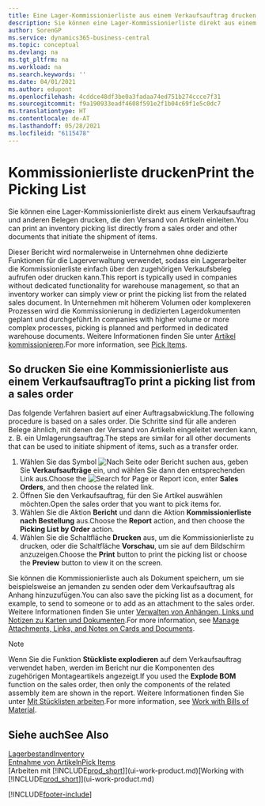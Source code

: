 ```yaml
---
title: Eine Lager-Kommissionierliste aus einem Verkaufsauftrag drucken
description: Sie können eine Lager-Kommissionierliste direkt aus einem Verkaufsauftrag, Verkaufsbeleg, Rechnungsbeleg und anderen ausgehenden Verkaufsauftragsbelegen drucken.
author: SorenGP
ms.service: dynamics365-business-central
ms.topic: conceptual
ms.devlang: na
ms.tgt_pltfrm: na
ms.workload: na
ms.search.keywords: ''
ms.date: 04/01/2021
ms.author: edupont
ms.openlocfilehash: 4cddce48df3be0a3fadaa74ed751b274ccce7f31
ms.sourcegitcommit: f9a190933eadf4608f591e2f1b04c69f1e5c0dc7
ms.translationtype: HT
ms.contentlocale: de-AT
ms.lasthandoff: 05/28/2021
ms.locfileid: "6115478"
---
```

# <a name="print-the-picking-list"></a><span data-ttu-id="a3622-103">Kommissionierliste drucken</span><span class="sxs-lookup"><span data-stu-id="a3622-103">Print the Picking List</span></span>

<span data-ttu-id="a3622-104">Sie können eine Lager-Kommissionierliste direkt aus einem Verkaufsauftrag und anderen Belegen drucken, die den Versand von Artikeln einleiten.</span><span class="sxs-lookup"><span data-stu-id="a3622-104">You can print an inventory picking list directly from a sales order and other documents that initiate the shipment of items.</span></span>

<span data-ttu-id="a3622-105">Dieser Bericht wird normalerweise in Unternehmen ohne dedizierte Funktionen für die Lagerverwaltung verwendet, sodass ein Lagerarbeiter die Kommissionierliste einfach über den zugehörigen Verkaufsbeleg aufrufen oder drucken kann.</span><span class="sxs-lookup"><span data-stu-id="a3622-105">This report is typically used in companies without dedicated functionality for warehouse management, so that an inventory worker can simply view or print the picking list from the related sales document.</span></span> <span data-ttu-id="a3622-106">In Unternehmen mit höherem Volumen oder komplexeren Prozessen wird die Kommissionierung in dedizierten Lagerdokumenten geplant und durchgeführt.</span><span class="sxs-lookup"><span data-stu-id="a3622-106">In companies with higher volume or more complex processes, picking is planned and performed in dedicated warehouse documents.</span></span> <span data-ttu-id="a3622-107">Weitere Informationen finden Sie unter [Artikel kommissionieren](warehouse-pick-items.md).</span><span class="sxs-lookup"><span data-stu-id="a3622-107">For more information, see [Pick Items](warehouse-pick-items.md).</span></span>

## <a name="to-print-a-picking-list-from-a-sales-order"></a><span data-ttu-id="a3622-108">So drucken Sie eine Kommissionierliste aus einem Verkaufsauftrag</span><span class="sxs-lookup"><span data-stu-id="a3622-108">To print a picking list from a sales order</span></span>

<span data-ttu-id="a3622-109">Das folgende Verfahren basiert auf einer Auftragsabwicklung.</span><span class="sxs-lookup"><span data-stu-id="a3622-109">The following procedure is based on a sales order.</span></span> <span data-ttu-id="a3622-110">Die Schritte sind für alle anderen Belege ähnlich, mit denen der Versand von Artikeln eingeleitet werden kann, z. B. ein Umlagerungsauftrag.</span><span class="sxs-lookup"><span data-stu-id="a3622-110">The steps are similar for all other documents that can be used to initiate shipment of items, such as a transfer order.</span></span>

1. <span data-ttu-id="a3622-111">Wählen Sie das Symbol ![Nach Seite oder Bericht suchen](media/ui-search/search_small.png "Suche nach Seiten- oder Berichtssymbolen") aus, geben Sie **Verkaufsaufträge** ein, und wählen Sie dann den entsprechenden Link aus.</span><span class="sxs-lookup"><span data-stu-id="a3622-111">Choose the ![Search for Page or Report](media/ui-search/search_small.png "Search for Page or Report icon") icon, enter **Sales Orders**, and then choose the related link.</span></span>  
2. <span data-ttu-id="a3622-112">Öffnen Sie den Verkaufsauftrag, für den Sie Artikel auswählen möchten.</span><span class="sxs-lookup"><span data-stu-id="a3622-112">Open the sales order that you want to pick items for.</span></span>  
3. <span data-ttu-id="a3622-113">Wählen Sie die Aktion **Bericht** und dann die Aktion **Kommissionierliste nach Bestellung** aus.</span><span class="sxs-lookup"><span data-stu-id="a3622-113">Choose the **Report** action, and then choose the **Picking List by Order** action.</span></span>  
4. <span data-ttu-id="a3622-114">Wählen Sie die Schaltfläche **Drucken** aus, um die Kommissionierliste zu drucken, oder die Schaltfläche **Vorschau**, um sie auf dem Bildschirm anzuzeigen.</span><span class="sxs-lookup"><span data-stu-id="a3622-114">Choose the **Print** button to print the picking list or choose the **Preview** button to view it on the screen.</span></span>

<span data-ttu-id="a3622-115">Sie können die Kommissionierliste auch als Dokument speichern, um sie beispielsweise an jemanden zu senden oder dem Verkaufsauftrag als Anhang hinzuzufügen.</span><span class="sxs-lookup"><span data-stu-id="a3622-115">You can also save the picking list as a document, for example, to send to someone or to add as an attachment to the sales order.</span></span> <span data-ttu-id="a3622-116">Weitere Informationen finden Sie unter [Verwalten von Anhängen, Links und Notizen zu Karten und Dokumenten](ui-how-add-link-to-record.md).</span><span class="sxs-lookup"><span data-stu-id="a3622-116">For more information, see [Manage Attachments, Links, and Notes on Cards and Documents](ui-how-add-link-to-record.md).</span></span>

> [!NOTE]
> <span data-ttu-id="a3622-117">Wenn Sie die Funktion **Stückliste explodieren** auf dem Verkaufsauftrag verwendet haben, werden im Bericht nur die Komponenten des zugehörigen Montageartikels angezeigt.</span><span class="sxs-lookup"><span data-stu-id="a3622-117">If you used the **Explode BOM** function on the sales order, then only the components of the related assembly item are shown in the report.</span></span> <span data-ttu-id="a3622-118">Weitere Informationen finden Sie unter [Mit Stücklisten arbeiten](inventory-how-work-BOMs.md).</span><span class="sxs-lookup"><span data-stu-id="a3622-118">For more information, see [Work with Bills of Material](inventory-how-work-BOMs.md).</span></span>

## <a name="see-also"></a><span data-ttu-id="a3622-119">Siehe auch</span><span class="sxs-lookup"><span data-stu-id="a3622-119">See Also</span></span>

[<span data-ttu-id="a3622-120">Lagerbestand</span><span class="sxs-lookup"><span data-stu-id="a3622-120">Inventory</span></span>](inventory-manage-inventory.md)  
[<span data-ttu-id="a3622-121">Entnahme von Artikeln</span><span class="sxs-lookup"><span data-stu-id="a3622-121">Pick Items</span></span>](warehouse-pick-items.md)  
<span data-ttu-id="a3622-122">[Arbeiten mit [!INCLUDE[prod_short](includes/prod_short.md)]](ui-work-product.md)</span><span class="sxs-lookup"><span data-stu-id="a3622-122">[Working with [!INCLUDE[prod_short](includes/prod_short.md)]](ui-work-product.md)</span></span>  

[!INCLUDE[footer-include](includes/footer-banner.md)]